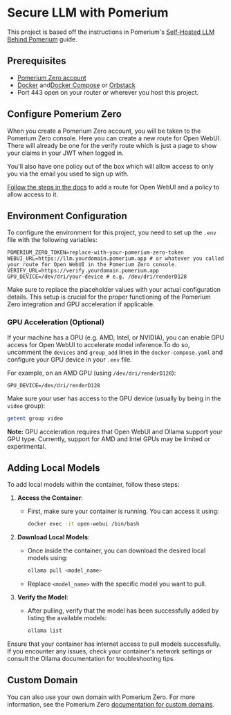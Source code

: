 # Secure LLM with Pomerium

This project is based off the instructions in Pomerium's [Self-Hosted LLM Behind Pomerium](https://bit.ly/4376Wki) guide.

## Prerequisites

- [Pomerium Zero account](https://bit.ly/4k7RIm5)
- [Docker](https://docs.docker.com/get-docker/) and[Docker Compose](https://docs.docker.com/compose/install/) or [Orbstack](https://orbstack.dev/)
- Port 443 open on your router or wherever you host this project.

## Configure Pomerium Zero

When you create a Pomerium Zero account, you will be taken to the Pomerium Zero console. Here you can create a new route for Open WebUI. There will already be one for the verify route which is just a page to show your claims in your JWT when logged in.

You'll also have one policy out of the box which will allow access to only you via the email you used to sign up with.

[Follow the steps in the docs](https://bit.ly/4376Wki#configure-pomerium-zero) to add a route for Open WebUI and a policy to allow access to it.


## Environment Configuration

To configure the environment for this project, you need to set up the `.env` file with the following variables:

```env
POMERIUM_ZERO_TOKEN=replace-with-your-pomerium-zero-token
WEBUI_URL=https://llm.yourdomain.pomerium.app # or whatever you called your route for Open WebUI in the Pomerium Zero console.
VERIFY_URL=https://verify.yourdomain.pomerium.app
GPU_DEVICE=/dev/dri/your-device # e.g. /dev/dri/renderD128
```

Make sure to replace the placeholder values with your actual configuration details. This setup is crucial for the proper functioning of the Pomerium Zero integration and GPU acceleration if applicable.

### GPU Acceleration (Optional)

If your machine has a GPU (e.g. AMD, Intel, or NVIDIA), you can enable GPU access for Open WebUI to accelerate model inference.To do so, uncomment the `devices` and `group_add` lines in the `docker-compose.yaml` and configure your GPU device in your `.env` file.

For example, on an AMD GPU (using `/dev/dri/renderD128`):

```env
GPU_DEVICE=/dev/dri/renderD128
```

Make sure your user has access to the GPU device (usually by being in the `video` group):

```bash
getent group video
```

**Note:** GPU acceleration requires that Open WebUI and Ollama support your GPU type. Currently, support for AMD and Intel GPUs may be limited or experimental.

## Adding Local Models

To add local models within the container, follow these steps:

1. **Access the Container**:
   - First, make sure your container is running. You can access it using:
     ```bash
     docker exec -it open-webui /bin/bash
     ```

2. **Download Local Models**:
   - Once inside the container, you can download the desired local models using:
     ```bash
     ollama pull <model_name>
     ```
   - Replace `<model_name>` with the specific model you want to pull.

3. **Verify the Model**:
   - After pulling, verify that the model has been successfully added by listing the available models:
     ```bash
     ollama list
     ```

Ensure that your container has internet access to pull models successfully. If you encounter any issues, check your container's network settings or consult the Ollama documentation for troubleshooting tips.

## Custom Domain

You can also use your own domain with Pomerium Zero. For more information, see the Pomerium Zero [documentation for custom domains](https://www.pomerium.com/docs/capabilities/custom-domains).
